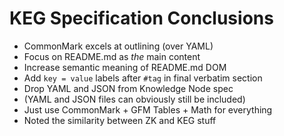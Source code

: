 # KEG Specification Conclusions

* CommonMark excels at outlining (over YAML)
* Focus on README.md as *the* main content
* Increase semantic meaning of README.md DOM
* Add `key = value` labels after `#tag` in final verbatim section
* Drop YAML and JSON from Knowledge Node spec
* (YAML and JSON files can obviously still be included)
* Just use CommonMark + GFM Tables + Math for everything
* Noted the similarity between ZK and KEG stuff

